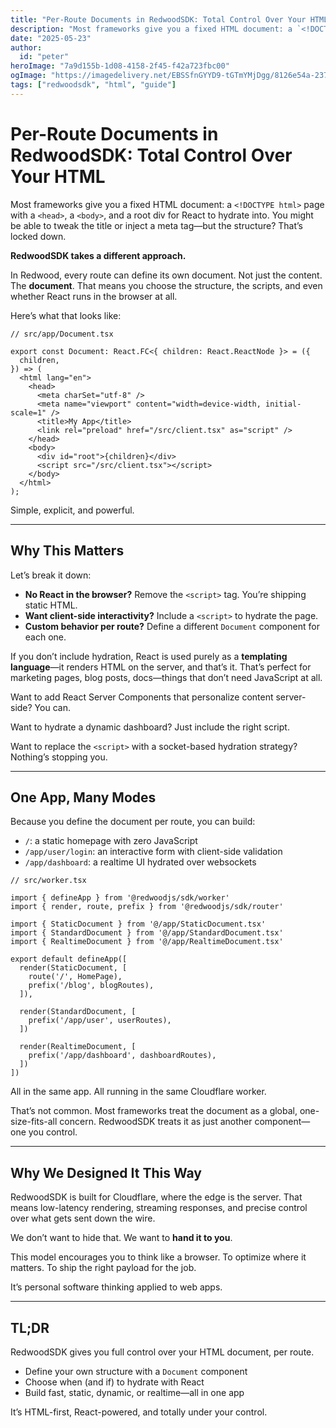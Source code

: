 ```yaml
---
title: "Per-Route Documents in RedwoodSDK: Total Control Over Your HTML"
description: "Most frameworks give you a fixed HTML document: a `<!DOCTYPE html>` page with a `<head>`, a `<body>`, and a root div for React to hydrate into. You might be able to tweak the title or inject a meta tag—but the structure? That’s locked down."
date: "2025-05-23"
author:
  id: "peter"
heroImage: "7a9d155b-1d08-4158-2f45-f42a723fbc00"
ogImage: "https://imagedelivery.net/EBSSfnGYYD9-tGTmYMjDgg/8126e54a-237d-4c60-ee27-182ea5b29900/public"
tags: ["redwoodsdk", "html", "guide"]
---
```


# Per-Route Documents in RedwoodSDK: Total Control Over Your HTML

Most frameworks give you a fixed HTML document: a `<!DOCTYPE html>` page with a `<head>`, a `<body>`, and a root div for React to hydrate into. You might be able to tweak the title or inject a meta tag—but the structure? That’s locked down.

**RedwoodSDK takes a different approach.**

In Redwood, every route can define its own document. Not just the content. The **document**. That means you choose the structure, the scripts, and even whether React runs in the browser at all.

Here’s what that looks like:

```tsx title="
// src/app/Document.tsx

export const Document: React.FC<{ children: React.ReactNode }> = ({
  children,
}) => (
  <html lang="en">
    <head>
      <meta charSet="utf-8" />
      <meta name="viewport" content="width=device-width, initial-scale=1" />
      <title>My App</title>
      <link rel="preload" href="/src/client.tsx" as="script" />
    </head>
    <body>
      <div id="root">{children}</div>
      <script src="/src/client.tsx"></script>
    </body>
  </html>
);
```

Simple, explicit, and powerful.

---

## Why This Matters

Let’s break it down:

- **No React in the browser?** Remove the `<script>` tag. You’re shipping static HTML.
- **Want client-side interactivity?** Include a `<script>` to hydrate the page.
- **Custom behavior per route?** Define a different `Document` component for each one.

If you don’t include hydration, React is used purely as a **templating language**—it renders HTML on the server, and that’s it. That’s perfect for marketing pages, blog posts, docs—things that don’t need JavaScript at all.

Want to add React Server Components that personalize content server-side? You can.

Want to hydrate a dynamic dashboard? Just include the right script.

Want to replace the `<script>` with a socket-based hydration strategy? Nothing’s stopping you.

---

## One App, Many Modes

Because you define the document per route, you can build:

- `/`: a static homepage with zero JavaScript
- `/app/user/login`: an interactive form with client-side validation
- `/app/dashboard`: a realtime UI hydrated over websockets

```tsx
// src/worker.tsx

import { defineApp } from '@redwoodjs/sdk/worker'
import { render, route, prefix } from '@redwoodjs/sdk/router'

import { StaticDocument } from '@/app/StaticDocument.tsx'
import { StandardDocument } from '@/app/StandardDocument.tsx'
import { RealtimeDocument } from '@/app/RealtimeDocument.tsx'

export default defineApp([
  render(StaticDocument, [
    route('/', HomePage),
    prefix('/blog', blogRoutes),
  ]),

  render(StandardDocument, [
    prefix('/app/user', userRoutes),
  ])

  render(RealtimeDocument, [
    prefix('/app/dashboard', dashboardRoutes),
  ])
])
```

All in the same app. All running in the same Cloudflare worker.

That’s not common. Most frameworks treat the document as a global, one-size-fits-all concern. RedwoodSDK treats it as just another component—one you control.

---

## Why We Designed It This Way

RedwoodSDK is built for Cloudflare, where the edge is the server. That means low-latency rendering, streaming responses, and precise control over what gets sent down the wire.

We don’t want to hide that. We want to **hand it to you**.

This model encourages you to think like a browser. To optimize where it matters. To ship the right payload for the job.

It’s personal software thinking applied to web apps.

---

## TL;DR

RedwoodSDK gives you full control over your HTML document, per route.

- Define your own structure with a `Document` component
- Choose when (and if) to hydrate with React
- Build fast, static, dynamic, or realtime—all in one app

It’s HTML-first, React-powered, and totally under your control.
